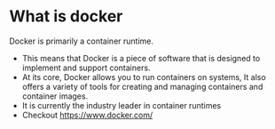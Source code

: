 # What is docker

Docker is primarily a container runtime.

- This means that Docker is a piece of software that is designed to implement and support containers.
- At its core, Docker allows you to run containers on systems, It also offers a variety of tools for creating and managing containers and container images.
- It is currently the industry leader in container runtimes
- Checkout https://www.docker.com/
